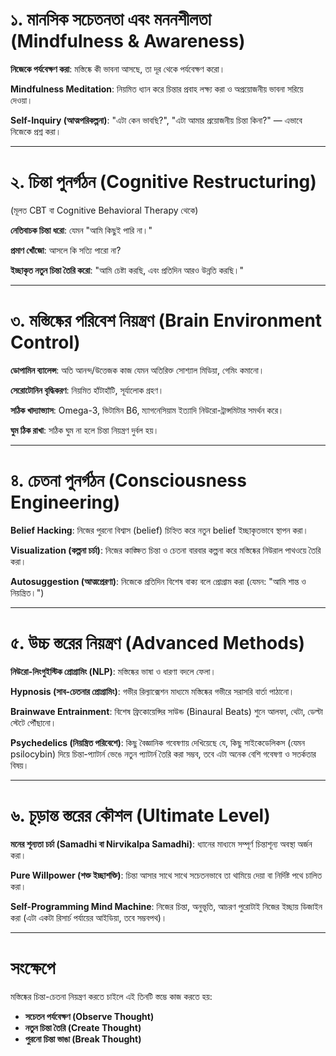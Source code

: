 # ১. মানসিক সচেতনতা এবং মননশীলতা (Mindfulness & Awareness)

**নিজেকে পর্যবেক্ষণ করা**: মস্তিষ্কে কী ভাবনা আসছে, তা দূর থেকে পর্যবেক্ষণ করো।

**Mindfulness Meditation**: নিয়মিত ধ্যান করে চিন্তার প্রবাহ লক্ষ্য করা ও অপ্রয়োজনীয় ভাবনা সরিয়ে দেওয়া।

**Self-Inquiry (আত্মপরিকল্পনা)**: "এটা কেন ভাবছি?", "এটা আমার প্রয়োজনীয় চিন্তা কিনা?" — এভাবে নিজেকে প্রশ্ন করা।

---

# ২. চিন্তা পুনর্গঠন (Cognitive Restructuring)

(মূলত CBT বা Cognitive Behavioral Therapy থেকে)

**নেতিবাচক চিন্তা ধরো**: যেমন "আমি কিছুই পারি না।"

**প্রমাণ খোঁজো**: আসলে কি সত্যি পারো না?

**ইচ্ছাকৃত নতুন চিন্তা তৈরি করো**: "আমি চেষ্টা করছি, এবং প্রতিদিন আরও উন্নতি করছি।"

---

# ৩. মস্তিষ্কের পরিবেশ নিয়ন্ত্রণ (Brain Environment Control)

**ডোপামিন ব্যালেন্স**: অতি আনন্দ/উত্তেজক কাজ যেমন অতিরিক্ত সোশ্যাল মিডিয়া, গেমিং কমানো।

**সেরোটোনিন বৃদ্ধিকরণ**: নিয়মিত হাঁটাহাঁটি, সূর্যালোক গ্রহণ।

**সঠিক খাদ্যাভ্যাস**: Omega-3, ভিটামিন B6, ম্যাগনেসিয়াম ইত্যাদি নিউরো-ট্রান্সমিটার সমর্থন করে।

**ঘুম ঠিক রাখা**: সঠিক ঘুম না হলে চিন্তা নিয়ন্ত্রণ দুর্বল হয়।

---

# ৪. চেতনা পুনর্গঠন (Consciousness Engineering)

**Belief Hacking**: নিজের পুরনো বিশ্বাস (belief) চিহ্নিত করে নতুন belief ইচ্ছাকৃতভাবে স্থাপন করা।

**Visualization (কল্পনা চর্চা)**: নিজের কাঙ্ক্ষিত চিন্তা ও চেতনা বারবার কল্পনা করে মস্তিষ্কের নিউরাল পাথওয়ে তৈরি করা।

**Autosuggestion (আত্মপ্রেরণা)**: নিজেকে প্রতিদিন বিশেষ বাক্য বলে প্রোগ্রাম করা (যেমন: "আমি শান্ত ও নিয়ন্ত্রিত।")

---

# ৫. উচ্চ স্তরের নিয়ন্ত্রণ (Advanced Methods)

**নিউরো-লিংগুইস্টিক প্রোগ্রামিং (NLP)**: মস্তিষ্কের ভাষা ও ধারণা বদলে ফেলা।

**Hypnosis (সাব-চেতনার প্রোগ্রামিং)**: গভীর রিল্যাক্সেশন মাধ্যমে মস্তিষ্কের গভীরে সরাসরি বার্তা পাঠানো।

**Brainwave Entrainment**: বিশেষ ফ্রিকোয়েন্সির সাউন্ড (Binaural Beats) শুনে আলফা, থেটা, ডেল্টা স্টেটে পৌঁছানো।

**Psychedelics (নিয়ন্ত্রিত পরিবেশে)**: কিছু বৈজ্ঞানিক গবেষণায় দেখিয়েছে যে, কিছু সাইকেডেলিকস (যেমন psilocybin) দিয়ে চিন্তা-প্যাটার্ন ভেঙে নতুন প্যাটার্ন তৈরি করা সম্ভব, তবে এটা অনেক বেশি গবেষণা ও সতর্কতার বিষয়।

---

# ৬. চূড়ান্ত স্তরের কৌশল (Ultimate Level)

**মনের শূন্যতা চর্চা (Samadhi বা Nirvikalpa Samadhi)**: ধ্যানের মাধ্যমে সম্পূর্ণ চিন্তাশূন্য অবস্থা অর্জন করা।

**Pure Willpower (শক্ত ইচ্ছাশক্তি)**: চিন্তা আসার সাথে সাথে সচেতনভাবে তা থামিয়ে দেয়া বা নির্দিষ্ট পথে চালিত করা।

**Self-Programming Mind Machine**: নিজের চিন্তা, অনুভূতি, আচরণ পুরোটাই নিজের ইচ্ছায় ডিজাইন করা (এটা একটা রিসার্চ পর্যায়ের আইডিয়া, তবে সম্ভবপথ)।

---

# সংক্ষেপে

মস্তিষ্কের চিন্তা-চেতনা নিয়ন্ত্রণ করতে চাইলে এই তিনটি স্তম্ভে কাজ করতে হয়:

- **সচেতন পর্যবেক্ষণ (Observe Thought)**
- **নতুন চিন্তা তৈরি (Create Thought)**
- **পুরনো চিন্তা ভাঙা (Break Thought)**